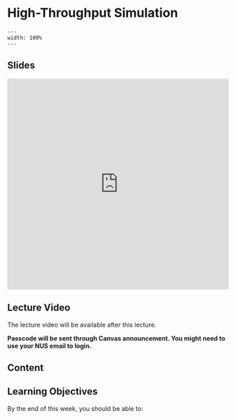 # High-Throughput Simulation
```{image} ../figures/high_throughput_title.jpeg
---
width: 100%
---
```

## Slides
<iframe src="https://docs.google.com/presentation/d/e/2PACX-1vTkfh3A_9BP9NEkZzWu9SIB_z8jBCsWKaJpxuX-GtwOU23jn636KazPDUHtH3sN2ayskbnpzcNRbQTL/embed?start=false&loop=false&delayms=3000" frameborder="0" width="100%" height="480" allowfullscreen="true" mozallowfullscreen="true" webkitallowfullscreen="true"></iframe>

## Lecture Video
The lecture video will be available after this lecture.

**Passcode will be sent through Canvas announcement. You might need to use your NUS email to login.**

## Content

## Learning Objectives
By the end of this week, you should be able to:

